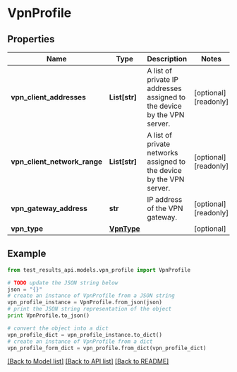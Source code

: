 # VpnProfile


## Properties
Name | Type | Description | Notes
------------ | ------------- | ------------- | -------------
**vpn_client_addresses** | **List[str]** | A list of private IP addresses assigned to the device by the VPN server. | [optional] [readonly] 
**vpn_client_network_range** | **List[str]** | A list of private networks assigned to the device by the VPN server. | [optional] [readonly] 
**vpn_gateway_address** | **str** | IP address of the VPN gateway. | [optional] [readonly] 
**vpn_type** | [**VpnType**](VpnType.md) |  | [optional] 

## Example

```python
from test_results_api.models.vpn_profile import VpnProfile

# TODO update the JSON string below
json = "{}"
# create an instance of VpnProfile from a JSON string
vpn_profile_instance = VpnProfile.from_json(json)
# print the JSON string representation of the object
print VpnProfile.to_json()

# convert the object into a dict
vpn_profile_dict = vpn_profile_instance.to_dict()
# create an instance of VpnProfile from a dict
vpn_profile_form_dict = vpn_profile.from_dict(vpn_profile_dict)
```
[[Back to Model list]](../README.md#documentation-for-models) [[Back to API list]](../README.md#documentation-for-api-endpoints) [[Back to README]](../README.md)


